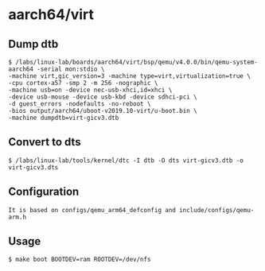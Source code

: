 
# aarch64/virt

## Dump dtb

    $ /labs/linux-lab/boards/aarch64/virt/bsp/qemu/v4.0.0/bin/qemu-system-aarch64 -serial mon:stdio \
    -machine virt,gic_version=3 -machine type=virt,virtualization=true \
    -cpu cortex-a57 -smp 2 -m 256 -nographic \
    -machine usb=on -device nec-usb-xhci,id=xhci \
    -device usb-mouse -device usb-kbd -device sdhci-pci \
    -d guest_errors -nodefaults -no-reboot \
    -bios output/aarch64/uboot-v2019.10-virt/u-boot.bin \
    -machine dumpdtb=virt-gicv3.dtb

## Convert to dts

    $ /labs/linux-lab/tools/kernel/dtc -I dtb -O dts virt-gicv3.dtb -o virt-gicv3.dts

## Configuration

    It is based on configs/qemu_arm64_defconfig and include/configs/qemu-arm.h


## Usage

    $ make boot BOOTDEV=ram ROOTDEV=/dev/nfs
